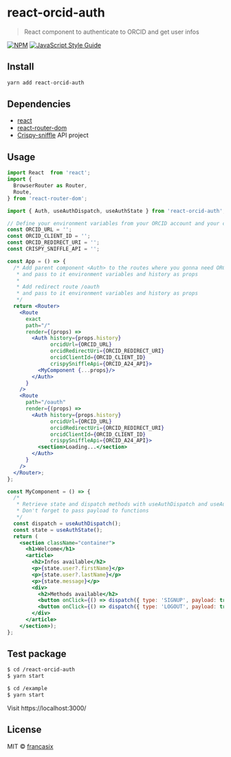 # react-orcid-auth
> React component to authenticate to ORCID and get user infos

[![NPM](https://img.shields.io/npm/v/react-orcid-auth.svg)](https://www.npmjs.com/package/react-orcid-auth) [![JavaScript Style Guide](https://img.shields.io/badge/code_style-standard-brightgreen.svg)](https://standardjs.com)

## Install

```bash
yarn add react-orcid-auth
```

## Dependencies

* [react](https://www.npmjs.com/package/react)
* [react-router-dom](https://www.npmjs.com/package/react-router-dom)
* [Crispy-sniffle](https://github.com/francasix/crispy-sniffle) API project

## Usage

```jsx
import React  from 'react';
import {
  BrowserRouter as Router,
  Route,
} from 'react-router-dom';

import { Auth, useAuthDispatch, useAuthState } from 'react-orcid-auth';

// Define your environment variables from your ORCID account and your crispy-sniffle URL
const ORCID_URL = '';
const ORCID_CLIENT_ID = '';
const ORCID_REDIRECT_URI = '';
const CRISPY_SNIFFLE_API = '';

const App = () => {
  /* Add parent component <Auth> to the routes where you gonna need ORCID infos
   * and pass to it environment variables and history as props
   *
   * Add redirect route /oauth
   * and pass to it environment variables and history as props
   */
  return <Router>
    <Route
      exact
      path="/"
      render={(props) =>
        <Auth history={props.history}
              orcidUrl={ORCID_URL}
              orcidRedirectUri={ORCID_REDIRECT_URI}
              orcidClientId={ORCID_CLIENT_ID}
              crispySniffleApi={ORCID_A24_API}>
          <MyComponent {...props}/>
        </Auth>
      }
    />
    <Route
      path="/oauth"
      render={(props) =>
        <Auth history={props.history}
              orcidUrl={ORCID_URL}
              orcidRedirectUri={ORCID_REDIRECT_URI}
              orcidClientId={ORCID_CLIENT_ID}
              crispySniffleApi={ORCID_A24_API}>
          <section>Loading...</section>
        </Auth>
      }
    />
  </Router>;
};

const MyComponent = () => {
  /*
   * Retrieve state and dispatch methods with useAuthDispatch and useAuthState
   * Don't forget to pass payload to functions
   */
  const dispatch = useAuthDispatch();
  const state = useAuthState();
  return (
    <section className="container">
      <h1>Welcome</h1>
      <article>
        <h2>Infos available</h2>
        <p>{state.user?.firstName}</p>
        <p>{state.user?.lastName}</p>
        <p>{state.message}</p>
        <div>
          <h2>Methods available</h2>
          <button onClick={() => dispatch({ type: 'SIGNUP', payload: true })}>Login with orcid</button>
          <button onClick={() => dispatch({ type: 'LOGOUT', payload: true })}>Logout</button>
        </div>
      </article>
    </section>);
};
```

## Test package

```bash
$ cd /react-orcid-auth
$ yarn start
```

```bash
$ cd /example
$ yarn start
```

Visit https://localhost:3000/

## License

MIT © [francasix](https://github.com/francasix)
